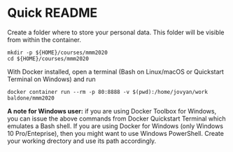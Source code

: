 # Quick README

Create a folder where to store your personal data. This folder will be visible from within the container.

```
mkdir -p ${HOME}/courses/mmm2020
cd ${HOME}/courses/mmm2020
```

With Docker installed, open a terminal (Bash on Linux/macOS or Quickstart Terminal on Windows) and run

```
docker container run --rm -p 80:8888 -v $(pwd):/home/jovyan/work baldone/mmm2020
```

**A note for Windows user:** if you are using Docker Toolbox for Windows, you can issue the above commands from Docker Quickstart Terminal which emulates a Bash shell. If you are using Docker for Windows (only Windows 10 Pro/Enteprise), then you might want to use Windows PowerShell. Create your working drectory and use its path accordingly.

